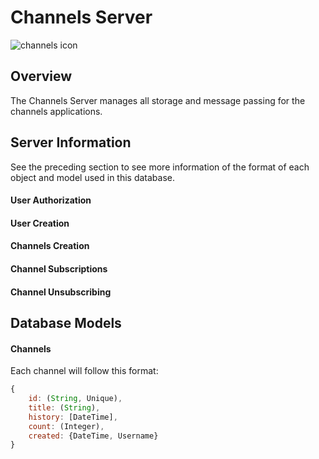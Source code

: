 # Channels Server

![channels icon]()

## Overview

The Channels Server manages all storage and message passing for the channels applications.

## Server Information

See the preceding section to see more information of the format of each object and model used in this database.

#### User Authorization

#### User Creation

#### Channels Creation

#### Channel Subscriptions

#### Channel Unsubscribing

## Database Models

#### Channels

Each channel will follow this format:

```javascript
{
 	id: (String, Unique),
	title: (String),
	history: [DateTime],
	count: (Integer),
	created: {DateTime, Username}
}
```